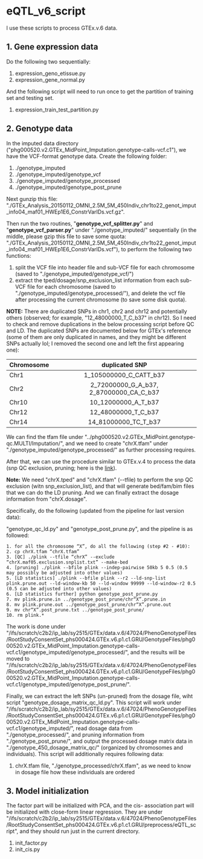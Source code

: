 # eQTL_v6_script

I use these scripts to process GTEx.v.6 data.


## 1. Gene expression data

Do the following two sequentially:

1. expression\_geno\_etissue.py
2. expression\_gene\_normal.py

And the following script will need to run once to get the partition of training set and testing set.

1. expression\_train\_test\_partition.py


## 2. Genotype data

In the imputed data directory ("phg000520.v2.GTEx\_MidPoint\_Imputation.genotype-calls-vcf.c1"), we have the VCF-format genotype data. Create the following folder:

1. ./genotype\_imputed
2. ./genotype\_imputed/genotype\_vcf
3. ./genotype\_imputed/genotype\_processed
4. ./genotype\_imputed/genotype\_post\_prune



Next gunzip this file: "./GTEx\_Analysis\_20150112\_OMNI\_2.5M\_5M\_450Indiv\_chr1to22\_genot\_imput\_info04\_maf01\_HWEp1E6\_ConstrVarIDs.vcf.gz".

Then run the two routines, "**genotype\_vcf\_splitter.py**" and "**genotype\_vcf\_parser.py**" under "./genotype\_imputed/" sequentially (in the middle, please gzip this file to save some quota: "./GTEx\_Analysis\_20150112\_OMNI\_2.5M\_5M\_450Indiv\_chr1to22\_genot\_imput\_info04\_maf01\_HWEp1E6\_ConstrVarIDs.vcf"), to perform the following two functions:

1. split the VCF file into header file and sub-VCF file for each chromosome (saved to "./genotype\_imputed/genotype\_vcf/")
2. extract the tped/dosage/snp\_exclusion\_list information from each sub-VCF file for each chromosome (saved to "./genotype\_imputed/genotype\_processed/"), and delete the vcf file after processing the current chromosome (to save some disk quota).

**NOTE:** There are duplicated SNPs in chr1, chr2 and chr12 and potentially others (observed; for example, "12\_48000000\_T\_C\_b37" in chr12). So I need to check and remove duplications in the below processing script before QC and LD. The duplicated SNPs are documented below for GTEx's reference (some of them are only duplicated in names, and they might be different SNPs actually IoI; I removed the second one and left the first appearing one):


| Chromosome        | duplicated SNP           |
| ------------- |:-------------:|
| Chr1      | 1\_105000000\_C\_CATT\_b37 |
| Chr2      | 2\_72000000\_G\_A\_b37, 2\_87000000\_CA\_C\_b37      |
| Chr10 | 10\_12000000\_A\_T\_b37      |
| Chr12 | 12\_48000000\_T\_C\_b37      |
| Chr14 | 14\_81000000\_TC\_T\_b37      |


We can find the tfam file under "../phg000520.v2.GTEx\_MidPoint.genotype-qc.MULTI/Imputation/", and we need to create "chrX.tfam" under "./genotype\_imputed/genotype\_processed/" as further processing requires.

After that, we can use the procedure similar to GTEx.v.4 to process the data (snp QC exclusion, pruning; here is the [link](https://github.com/morrisyoung/eQTL_v4_script#5-the-pipeline-for-genotype-qc-and-ld-pruning)).

**Note:** We need "chrX.tped" and "chrX.tfam" (--tfile) to perform the snp QC exclusion (witn snp\_exclusion\_list), and that will generate bed/fam/bim files that we can do the LD pruning. And we can finally extract the dosage information from "chrX.dosage".

Specifically, do the following (updated from the pipeline for last version data):

"genotype\_qc\_ld.py" and "genotype\_post\_prune.py", and the pipeline is as followed:

```
1. for all the chromosome “X”, do all the following (step #2 - #10):
2. cp chrX.tfam “chrX.tfam”
3. [QC] ./plink --tfile “chrX” --exclude “chrX.maf05.exclusion.snplist.txt” --make-bed
4. [pruning] ./plink --bfile plink --indep-pairwise 50kb 5 0.5 (0.5 may possibly be adjusted into other values)
5. [LD statistics] ./plink --bfile plink --r2 --ld-snp-list plink.prune.out --ld-window-kb 50 --ld-window 99999 --ld-window-r2 0.5 (0.5 can be adjusted into other values)
6. [LD statistics further] python genotype_post_prune.py
7. mv plink.prune.in ../genotype_post_prune/chr“X”.prune.in
8. mv plink.prune.out ../genotype_post_prune/chr“X”.prune.out
9. mv chr“X”.post_prune.txt ../genotype_post_prune/
10. rm plink.*
```

The work is done under "/ifs/scratch/c2b2/ip\_lab/sy2515/GTEx/data.v.6/47024/PhenoGenotypeFiles/RootStudyConsentSet\_phs000424.GTEx.v6.p1.c1.GRU/GenotypeFiles/phg000520.v2.GTEx\_MidPoint\_Imputation.genotype-calls-vcf.c1/genotype\_imputed/genotype\_processed/", and the results will be moved to "/ifs/scratch/c2b2/ip\_lab/sy2515/GTEx/data.v.6/47024/PhenoGenotypeFiles/RootStudyConsentSet\_phs000424.GTEx.v6.p1.c1.GRU/GenotypeFiles/phg000520.v2.GTEx\_MidPoint\_Imputation.genotype-calls-vcf.c1/genotype\_imputed/genotype\_post\_prune/".


Finally, we can extract the left SNPs (un-pruned) from the dosage file, wiht script "genotype\_dosage\_matrix\_qc\_ld.py". This script will work under "/ifs/scratch/c2b2/ip\_lab/sy2515/GTEx/data.v.6/47024/PhenoGenotypeFiles/RootStudyConsentSet\_phs000424.GTEx.v6.p1.c1.GRU/GenotypeFiles/phg000520.v2.GTEx\_MidPoint\_Imputation.genotype-calls-vcf.c1/genotype\_imputed/", read dosage data from "./genotype\_processed/", and pruning information from "./genotype\_post\_prune/", and output the processed dosage matrix data in "./genotype\_450\_dosage\_matrix\_qc/" (organized by chromosomes and individuals). This script will additionally requires following data:

1. chrX.tfam file, "./genotype\_processed/chrX.tfam", as we need to know in dosage file how these individuals are ordered


## 3. Model initialization

The factor part will be initialized with PCA, and the cis- association part will be initialized with close-form linear regression. They are under "/ifs/scratch/c2b2/ip\_lab/sy2515/GTEx/data.v.6/47024/PhenoGenotypeFiles/RootStudyConsentSet\_phs000424.GTEx.v6.p1.c1.GRU/preprocess/eQTL\_script", and they should run just in the current directory.

1. init\_factor.py
2. init\_cis.py


